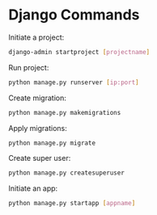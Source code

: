 # Django Commands

Initiate a project:

```sh
django-admin startproject [projectname]
```

Run project:

```sh
python manage.py runserver [ip:port]
```

Create migration:

```sh
python manage.py makemigrations
```

Apply migrations:

```sh
python manage.py migrate
```

Create super user:

```sh
python manage.py createsuperuser
```

Initiate an app:

```sh
python manage.py startapp [appname]
```
